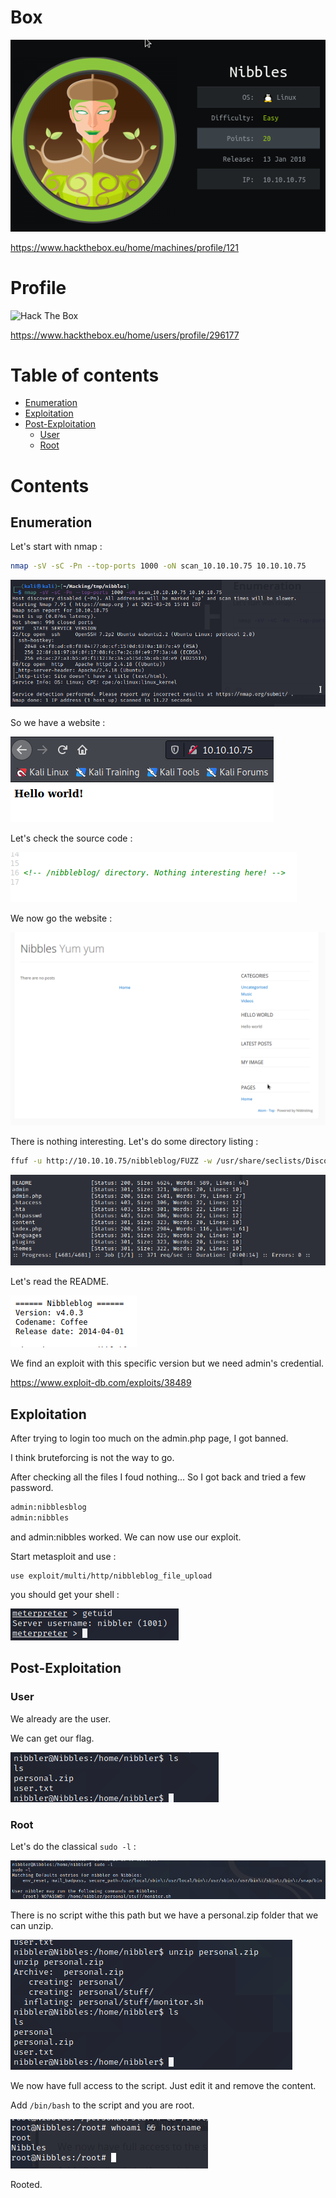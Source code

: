 # Box 



![image-20210326150440328](img/image-20210326150440328.png)

https://www.hackthebox.eu/home/machines/profile/121

# Profile

 <img src="http://www.hackthebox.eu/badge/image/296177" alt="Hack The Box"> 

https://www.hackthebox.eu/home/users/profile/296177

# Table of contents

* [Enumeration](#enumeration)
* [Exploitation](#exploitation)
* [Post-Exploitation](#post-exploitation)
  + [User](#user)
  + [Root](#root)

# Contents 

## Enumeration

Let's start with nmap :

```bash
nmap -sV -sC -Pn --top-ports 1000 -oN scan_10.10.10.75 10.10.10.75
```

![image-20210326150244258](img/image-20210326150244258.png)

So we have a website : 

![image-20210326152334058](img/image-20210326152334058.png)

Let's check the source code :

![image-20210326152424934](img/image-20210326152424934.png)

We now go the website : 

![image-20210326152657418](img/image-20210326152657418.png)

There is nothing interesting. Let's do some directory listing : 

```bash
ffuf -u http://10.10.10.75/nibbleblog/FUZZ -w /usr/share/seclists/Discovery/Web-Content/common.txt 
```



![image-20210326152805685](img/image-20210326152805685.png)



Let's read the README. 

![image-20210326152841635](img/image-20210326152841635.png)

We find an exploit with this specific version but we need admin's credential. 

https://www.exploit-db.com/exploits/38489

## Exploitation

After trying to login too much on the admin.php page, I got banned.

I think bruteforcing is not the way to go.

After checking all the files I foud nothing... So I got back and tried a few password.

```bash
admin:nibblesblog
admin:nibbles
```

and admin:nibbles worked. We  can now use our exploit. 

Start metasploit and use :

```
use exploit/multi/http/nibbleblog_file_upload
```

you should get your shell : 

![image-20210326155022932](img/image-20210326155022932.png)

## Post-Exploitation

### User

We already are the user. 

We can get our flag.

![image-20210326155338357](img/image-20210326155338357.png)

### Root

Let's do the classical  `sudo -l` :

![image-20210326155416629](img/image-20210326155416629.png)

There is no script withe this path but we have a personal.zip folder that we can unzip.

![image-20210326155528832](img/image-20210326155528832.png)

We now have full access to the script. Just edit it and remove the content. 

Add `/bin/bash` to the script and you are root.

![image-20210326160527823](img/image-20210326160527823.png)

Rooted.